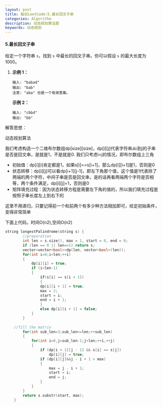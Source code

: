 ```yaml
---
layout: post
title: 每日LeetCode:5.最长回文子串
categories: Algorithm
description: 动态规划算法题
keywords: 动态规划
---
```


#### 5.最长回文子串

给定一个字符串 `s`，找到 `s` 中最长的回文子串。你可以假设 `s` 的最大长度为 1000。

1. **示例 1：**

   ```
   输入: "babad"
   输出: "bab"
   注意: "aba" 也是一个有效答案。
   ```

   **示例 2：**

   ```
   输入: "cbbd"
   输出: "bb"
   ```

解答思想：

动态规划算法

我们考虑构造一个二维布尔数组dp[size]\[size]，dp[i]\[j]代表字符串从i到j的子串是否是回文串，是就是1，不是就是0. 我们只考虑i<j的情况，即布尔数组上三角

- 初始值：dp[i]\[i]肯定都是1，如果s[i]==s[i+1]，那么dp[i]\[i+1]是1，否则是0
- 状态转移：dp[i]\[j]可以看dp[i+1]\[j-1]，即左下角那个值，这个值是1代表除了两端的两个字符，中间子串是否是回文串，是的话再看两端两个字符是否相等，两个条件满足，dp[i]\[j]=1，否则是0
- 矩阵填充过程：因为状态转移方程是需要左下角的值的，所以我们填充过程是按照子串长度左上到右下的

这里不用递归，只要记得前一个和前两个有多少种方法相加即可，给定初始条件，变得非常简单

下面上代码，时间O(n2),空间O(n2)

```C++
string longestPalindrome(string s) {
        //preparation
    	int len = s.size(), max = 1, start = 0, end = 0;
		if (len == 0 || len==1)	return s;
		vector<vector<bool>>dp(len, vector<bool>(len));
		for(int i=0;i<len;++i)
		{
			dp[i][i] = true;
			if (i<len-1)
            {
                if(s[i] == s[i + 1])
			    {
				dp[i][i + 1] = true;
				max = 2;
				start = i;
				end = i + 1;
			    }
			    else dp[i][i + 1] = false;
            }            
		}
    
    //fill the matrix
		for(int sub_len=3;sub_len<=len;++sub_len)
		{
			for(int i=0,j=sub_len-1;j<len;++i,++j)
			{
				if (dp[i + 1][j - 1] && s[i] == s[j])
					dp[i][j] = true;
				if (dp[i][j]&&j - i + 1 > max)
				{
					max = j - i + 1;
					start = i;
					end = j;
				}
			}
		}
		return s.substr(start, max);      
    }
```

